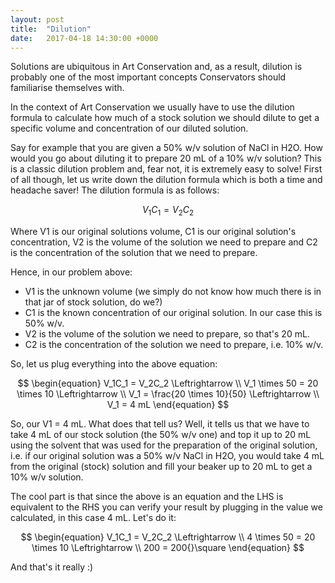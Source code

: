 ```yaml
---
layout: post
title:  "Dilution"
date:   2017-04-18 14:30:00 +0000
---
```


Solutions are ubiquitous in Art Conservation and, as a result, dilution is probably one of the most important concepts Conservators should familiarise themselves with. 

In the context of Art Conservation we usually have to use the dilution formula to calculate how much of a stock solution we should dilute to get a specific volume and concentration of our diluted solution. 

Say for example that you are given a 50% w/v solution of NaCl in H2O. How would you go about diluting it to prepare 20 mL of a 10% w/v solution? This is 
a classic dilution problem and, fear not, it is extremely easy to solve! First of all though, let us write down the dilution formula which is both a time and headache saver! The dilution formula is as follows:

$$
\begin{equation}
V_1C_1 = V_2C_2
\end{equation}
$$

Where V1 is our original solutions volume, C1 is our original solution's concentration, V2 is the volume of the solution we need to prepare and C2 is the concentration of the solution that we need to prepare. 

<!--more-->

Hence, in our problem above:

- V1 is the unknown volume (we simply do not know how much there is in that jar of stock solution, do we?)
- C1 is the known concentration of our original solution. In our case this is 50% w/v.
- V2 is the volume of the solution we need to prepare, so that's 20 mL.
- C2 is the concentration of the solution we need to prepare, i.e. 10% w/v.

So, let us plug everything into the above equation:

$$
\begin{equation}
V_1C_1 = V_2C_2 \Leftrightarrow \\
V_1 \times 50 = 20 \times 10 \Leftrightarrow \\
V_1 = \frac{20 \times 10}{50} \Leftrightarrow \\
V_1 = 4 mL
\end{equation}
$$

So, our V1 = 4 mL. What does that tell us? Well, it tells us that we have to take 4 mL of our stock solution (the 50% w/v one) and 
top it up to 20 mL using the solvent that was used for the preparation of the original solution, i.e. if our original solution was 
a 50% w/v NaCl in H2O, you would take 4 mL from the original (stock) solution and fill your beaker up to 20 mL to get a 10% w/v solution.

The cool part is that since the above is an equation and the LHS is equivalent to the RHS you can verify your result by plugging in the value we calculated, in this case 4 mL. Let's do it:

$$
\begin{equation}
V_1C_1 = V_2C_2 \Leftrightarrow \\
4 \times 50 = 20 \times 10 \Leftrightarrow \\
200 = 200{}\square
\end{equation}
$$

And that's it really :)
